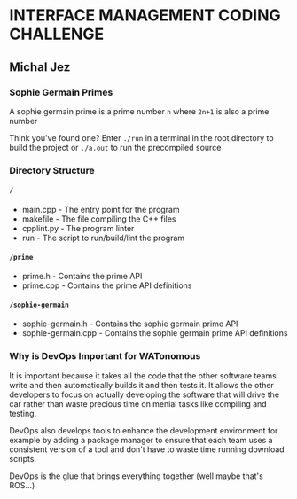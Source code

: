 # INTERFACE MANAGEMENT CODING CHALLENGE
## Michal Jez

### Sophie Germain Primes
A sophie germain prime is a prime number `n` where `2n+1` is also a prime number

Think you've found one? Enter `./run` in a terminal in the root directory to build the project
or `./a.out` to run the precompiled source

### Directory Structure

#### `/`
- main.cpp 				- The entry point for the program
- makefile				- The file compiling the C++ files
- cpplint.py			- The program linter
- run					- The script to run/build/lint the program

#### `/prime`
- prime.h				- Contains the prime API
- prime.cpp				- Contains the prime API definitions

#### `/sophie-germain`
- sophie-germain.h		- Contains the sophie germain prime API
- sophie-germain.cpp	- Contains the sophie germain prime API definitions

### Why is DevOps Important for WATonomous

It is important because it takes all the code that the other software teams write and then automatically
builds it and then tests it. It allows the other developers to focus on actually developing the software
that will drive the car rather than waste precious time on menial tasks like compiling and testing.

DevOps also develops tools to enhance the development environment for example by adding a package
manager to ensure that each team uses a consistent version of a tool and don't have to waste time running
download scripts.

DevOps is the glue that brings everything together (well maybe that's ROS...)
